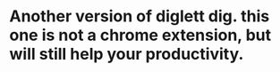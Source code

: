 # Another version of diglett dig. this one is not a chrome extension, but will still help your productivity.

